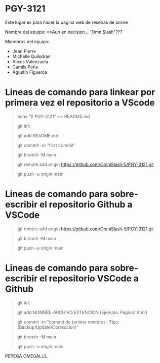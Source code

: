 ﻿# PGY-3121
Este lugar es para hacer la pagina web de reseñas de anime

Nombre del equipo: **Aun en decision... "OmniSlash"???

Miembros del equipo: 
- Jean Pierre
- Michelle Quilodran
- Alexis Valenzuela
- Camila Peña
- Agustín Figueroa

# Lineas de comando para linkear por primera vez el repositorio a VScode

> echo "# PGY-3121" >> README.md
> 
> git init
> 
> git add README.md
> 
> git commit -m "first commit"
> 
> git branch -M main
> 
> git remote add origin https://github.com/OmniSlash-5/PGY-3121.git
> 
> git push -u origin main

# Lineas de comando para sobre-escribir el repositorio Github a VSCode

> git remote add origin https://github.com/OmniSlash-5/PGY-3121.git
> 
> git branch -M main
> 
> git push -u origin main

# Lineas de comando para sobre-escribir el repositorio VSCode a Github

> git init
> 
> git add NOMBRE-ARCHIVO.EXTENCION (Ejemplo: Pagina1.html)
> 
> git commit -m "commit de (primer nombre) | Tipo: (Backup/Update/Correccion)"
> 
> git branch -M main
> 
> git push -u origin main

PEPEGA OMEGALUL
